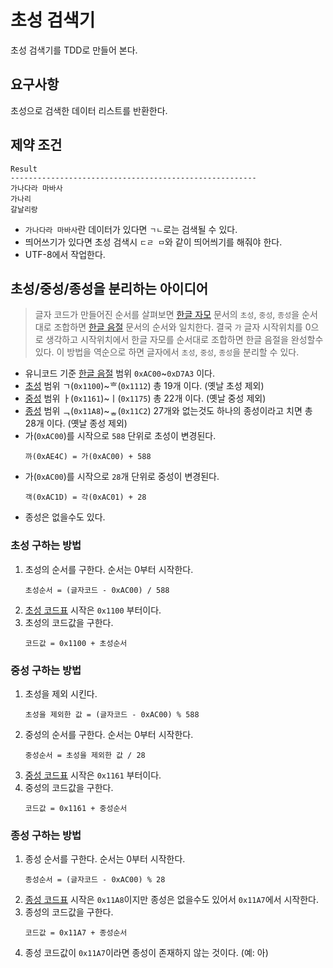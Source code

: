 # 초성 검색기

초성 검색기를 TDD로 만들어 본다.

## 요구사항

초성으로 검색한 데이터 리스트를 반환한다.

## 제약 조건

```
Result
-------------------------------------------------------
가나다라 마바사
가나리
갈날리랑
```

- `가나다라 마바사`란 데이터가 있다면 `ㄱㄴ`로는 검색될 수 있다.
- 띄어쓰기가 있다면 초성 검색시 `ㄷㄹ ㅁ`와 같이 띄어씌기를 해줘야 한다.
- UTF-8에서 작업한다.

## 초성/중성/종성을 분리하는 아이디어

> 글자 코드가 만들어진 순서를 살펴보면 [한글 자모][2] 문서의 `초성`, `중성`, `종성`을 순서대로 조합하면 [한글 음절][1] 문서의 순서와 일치한다.
> 결국 `가` 글자 시작위치를 0으로 생각하고 시작위치에서 한글 자모를 순서대로 조합하면 한글 음절을 완성할수 있다.
> 이 방법을 역순으로 하면 글자에서 `초성`, `중성`, `종성`을 분리할 수 있다.

- 유니코드 기준 [한글 음절][1] 범위 `0xAC00`~`0xD7A3` 이다.
- [초성][2] 범위 ㄱ(`0x1100`)~ᄒ(`0x1112`) 총 19개 이다. (옛날 초성 제외)
- [중성][2] 범위 ㅏ(`0x1161`)~ㅣ(`0x1175`) 총 22개 이다. (옛날 중성 제외)
- [종성][2] 범위 ᆨ(`0x11A8`)~ᇂ(`0x11C2`) 27개와 없는것도 하나의 종성이라고 치면 총 28개 이다. (옛날 종성 제외)
- 가(`0xAC00`)를 시작으로 `588` 단위로 초성이 변경된다.
    ```
    까(0xAE4C) = 가(0xAC00) + 588
    ```
- 가(`0xAC00`)를 시작으로 `28`개 단위로 중성이 변경된다.
    ```
    객(0xAC1D) = 각(0xAC01) + 28
    ```
- 종성은 없을수도 있다.

### 초성 구하는 방법

1. 초성의 순서를 구한다. 순서는 0부터 시작한다.
    ```
    초성순서 = (글자코드 - 0xAC00) / 588
    ```
1. [초성 코드표][2] 시작은 `0x1100` 부터이다.
1. 초성의 코드값을 구한다.
    ```
    코드값 = 0x1100 + 초성순서
    ```
    
### 중성 구하는 방법

1. 초성을 제외 시킨다.
    ```
    초성을 제외한 값 = (글자코드 - 0xAC00) % 588
    ```
1. 중성의 순서를 구한다. 순서는 0부터 시작한다.
    ```
    중성순서 = 초성을 제외한 값 / 28
    ```
1. [중성 코드표][2] 시작은 `0x1161` 부터이다.    
1. 중성의 코드값을 구한다.
    ```
    코드값 = 0x1161 + 중성순서
    ```
    
### 종성 구하는 방법

1. 종성 순서를 구한다. 순서는 0부터 시작한다.
    ```
    종성순서 = (글자코드 - 0xAC00) % 28
    ```
1. [종성 코드표][2] 시작은 `0x11A8`이지만 종성은 없을수도 있어서 `0x11A7`에서 시작한다.
1. 종성의 코드값을 구한다.
    ```
    코드값 = 0x11A7 + 종성순서
    ```
1. 종성 코드값이 `0x11A7`이라면 종성이 존재하지 않는 것이다. (예: 아)



[1]: http://www.unicode.org/charts/PDF/UAC00.pdf "한글 음절"
[2]: http://www.unicode.org/charts/PDF/U1100.pdf "한글 자모"